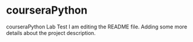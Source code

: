 # courseraPython
courseraPython Lab Test
I am editing the README file. Adding some more details about the project description.
